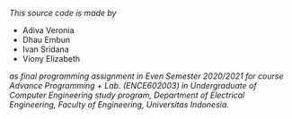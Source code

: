 *This source code is made by*

- Adiva Veronia
- Dhau Embun
- Ivan Sridana
- Viony Elizabeth

*as final programming assignment in Even Semester 2020/2021 for course Advance Programming + Lab. (ENCE602003) in Undergraduate of Computer Engineering study program, Department of Electrical Engineering, Faculty of Engineering, Universitas Indonesia.*
